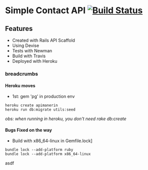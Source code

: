 # Simple Contact API [![Build Status](https://travis-ci.org/doamaral/apirails.svg?branch=master)](https://travis-ci.org/doamaral/apirails)
## Features
* Created with Rails API Scaffold
* Using Devise
* Tests with Newman
* Build with Travis
* Deployed with Heroku

### breadcrumbs
#### Heroku moves
* 1st: gem 'pg' in production env

```
heroku create apimanerin
heroku run db:migrate utils:seed
```
_obs: when running in heroku, you don't need rake db:create_

#### Bugs Fixed on the way
* Build with x86_64-linux in Gemfile.lock]
```
bundle lock --add-platform ruby
bundle lock --add-platform x86_64-linux
```
asdf

